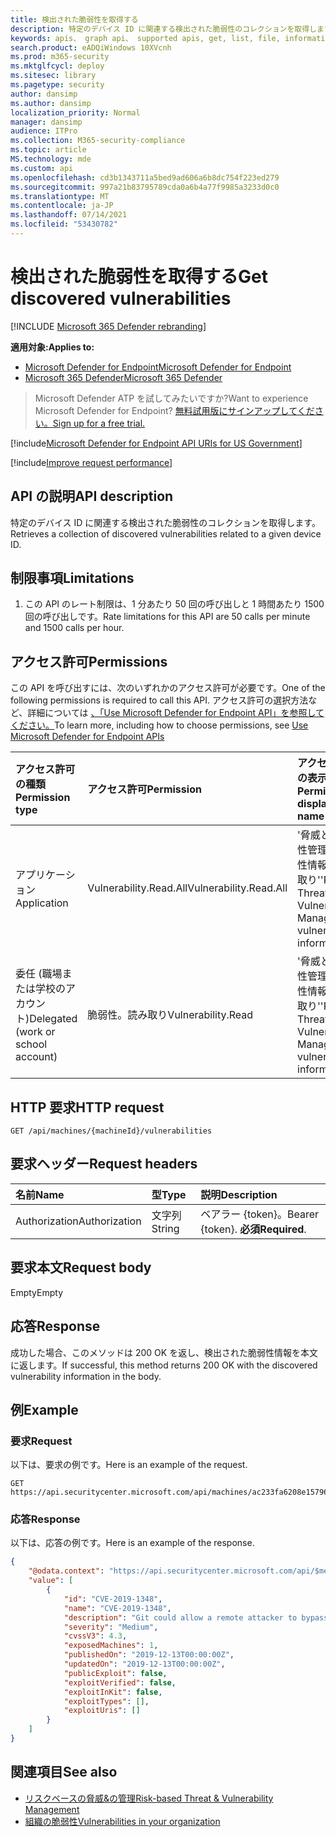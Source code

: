 ```yaml
---
title: 検出された脆弱性を取得する
description: 特定のデバイス ID に関連する検出された脆弱性のコレクションを取得します。
keywords: apis、 graph api、 supported apis, get, list, file, information, discovered vulnerabilits, threat & 脆弱性の管理 api, Microsoft Defender for Endpoint tvm api
search.product: eADQiWindows 10XVcnh
ms.prod: m365-security
ms.mktglfcycl: deploy
ms.sitesec: library
ms.pagetype: security
author: dansimp
ms.author: dansimp
localization_priority: Normal
manager: dansimp
audience: ITPro
ms.collection: M365-security-compliance
ms.topic: article
MS.technology: mde
ms.custom: api
ms.openlocfilehash: cd3b1343711a5bed9ad606a6b8dc754f223ed279
ms.sourcegitcommit: 997a21b83795789cda0a6b4a77f9985a3233d0c0
ms.translationtype: MT
ms.contentlocale: ja-JP
ms.lasthandoff: 07/14/2021
ms.locfileid: "53430782"
---
```

# <a name="get-discovered-vulnerabilities"></a><span data-ttu-id="fb867-104">検出された脆弱性を取得する</span><span class="sxs-lookup"><span data-stu-id="fb867-104">Get discovered vulnerabilities</span></span>

[!INCLUDE [Microsoft 365 Defender rebranding](../../includes/microsoft-defender.md)]

<span data-ttu-id="fb867-105">**適用対象:**</span><span class="sxs-lookup"><span data-stu-id="fb867-105">**Applies to:**</span></span>
- [<span data-ttu-id="fb867-106">Microsoft Defender for Endpoint</span><span class="sxs-lookup"><span data-stu-id="fb867-106">Microsoft Defender for Endpoint</span></span>](https://go.microsoft.com/fwlink/p/?linkid=2154037)
- [<span data-ttu-id="fb867-107">Microsoft 365 Defender</span><span class="sxs-lookup"><span data-stu-id="fb867-107">Microsoft 365 Defender</span></span>](https://go.microsoft.com/fwlink/?linkid=2118804)

> <span data-ttu-id="fb867-108">Microsoft Defender ATP を試してみたいですか?</span><span class="sxs-lookup"><span data-stu-id="fb867-108">Want to experience Microsoft Defender for Endpoint?</span></span> [<span data-ttu-id="fb867-109">無料試用版にサインアップしてください。</span><span class="sxs-lookup"><span data-stu-id="fb867-109">Sign up for a free trial.</span></span>](https://www.microsoft.com/microsoft-365/windows/microsoft-defender-atp?ocid=docs-wdatp-exposedapis-abovefoldlink) 

[!include[Microsoft Defender for Endpoint API URIs for US Government](../../includes/microsoft-defender-api-usgov.md)]

[!include[Improve request performance](../../includes/improve-request-performance.md)]

## <a name="api-description"></a><span data-ttu-id="fb867-110">API の説明</span><span class="sxs-lookup"><span data-stu-id="fb867-110">API description</span></span>
<span data-ttu-id="fb867-111">特定のデバイス ID に関連する検出された脆弱性のコレクションを取得します。</span><span class="sxs-lookup"><span data-stu-id="fb867-111">Retrieves a collection of discovered vulnerabilities related to a given device ID.</span></span>

## <a name="limitations"></a><span data-ttu-id="fb867-112">制限事項</span><span class="sxs-lookup"><span data-stu-id="fb867-112">Limitations</span></span>
1. <span data-ttu-id="fb867-113">この API のレート制限は、1 分あたり 50 回の呼び出しと 1 時間あたり 1500 回の呼び出しです。</span><span class="sxs-lookup"><span data-stu-id="fb867-113">Rate limitations for this API are 50 calls per minute and 1500 calls per hour.</span></span>

## <a name="permissions"></a><span data-ttu-id="fb867-114">アクセス許可</span><span class="sxs-lookup"><span data-stu-id="fb867-114">Permissions</span></span>

<span data-ttu-id="fb867-115">この API を呼び出すには、次のいずれかのアクセス許可が必要です。</span><span class="sxs-lookup"><span data-stu-id="fb867-115">One of the following permissions is required to call this API.</span></span> <span data-ttu-id="fb867-116">アクセス許可の選択方法など、詳細については [、「Use Microsoft Defender for Endpoint API」を参照してください。](apis-intro.md)</span><span class="sxs-lookup"><span data-stu-id="fb867-116">To learn more, including how to choose permissions, see [Use Microsoft Defender for Endpoint APIs](apis-intro.md)</span></span>

<span data-ttu-id="fb867-117">アクセス許可の種類</span><span class="sxs-lookup"><span data-stu-id="fb867-117">Permission type</span></span> | <span data-ttu-id="fb867-118">アクセス許可</span><span class="sxs-lookup"><span data-stu-id="fb867-118">Permission</span></span> | <span data-ttu-id="fb867-119">アクセス許可の表示名</span><span class="sxs-lookup"><span data-stu-id="fb867-119">Permission display name</span></span>
:---|:---|:---
<span data-ttu-id="fb867-120">アプリケーション</span><span class="sxs-lookup"><span data-stu-id="fb867-120">Application</span></span> |<span data-ttu-id="fb867-121">Vulnerability.Read.All</span><span class="sxs-lookup"><span data-stu-id="fb867-121">Vulnerability.Read.All</span></span> | <span data-ttu-id="fb867-122">'脅威と脆弱性管理の脆弱性情報の読み取り'</span><span class="sxs-lookup"><span data-stu-id="fb867-122">'Read Threat and Vulnerability Management vulnerability information'</span></span>
<span data-ttu-id="fb867-123">委任 (職場または学校のアカウント)</span><span class="sxs-lookup"><span data-stu-id="fb867-123">Delegated (work or school account)</span></span> | <span data-ttu-id="fb867-124">脆弱性。読み取り</span><span class="sxs-lookup"><span data-stu-id="fb867-124">Vulnerability.Read</span></span> | <span data-ttu-id="fb867-125">'脅威と脆弱性管理の脆弱性情報の読み取り'</span><span class="sxs-lookup"><span data-stu-id="fb867-125">'Read Threat and Vulnerability Management vulnerability information'</span></span>

## <a name="http-request"></a><span data-ttu-id="fb867-126">HTTP 要求</span><span class="sxs-lookup"><span data-stu-id="fb867-126">HTTP request</span></span>

```
GET /api/machines/{machineId}/vulnerabilities
```

## <a name="request-headers"></a><span data-ttu-id="fb867-127">要求ヘッダー</span><span class="sxs-lookup"><span data-stu-id="fb867-127">Request headers</span></span>

<span data-ttu-id="fb867-128">名前</span><span class="sxs-lookup"><span data-stu-id="fb867-128">Name</span></span> | <span data-ttu-id="fb867-129">型</span><span class="sxs-lookup"><span data-stu-id="fb867-129">Type</span></span> | <span data-ttu-id="fb867-130">説明</span><span class="sxs-lookup"><span data-stu-id="fb867-130">Description</span></span>
:---|:---|:---
<span data-ttu-id="fb867-131">Authorization</span><span class="sxs-lookup"><span data-stu-id="fb867-131">Authorization</span></span> | <span data-ttu-id="fb867-132">文字列</span><span class="sxs-lookup"><span data-stu-id="fb867-132">String</span></span> | <span data-ttu-id="fb867-133">ベアラー {token}。</span><span class="sxs-lookup"><span data-stu-id="fb867-133">Bearer {token}.</span></span> <span data-ttu-id="fb867-134">**必須**</span><span class="sxs-lookup"><span data-stu-id="fb867-134">**Required**.</span></span>

## <a name="request-body"></a><span data-ttu-id="fb867-135">要求本文</span><span class="sxs-lookup"><span data-stu-id="fb867-135">Request body</span></span>

<span data-ttu-id="fb867-136">Empty</span><span class="sxs-lookup"><span data-stu-id="fb867-136">Empty</span></span>

## <a name="response"></a><span data-ttu-id="fb867-137">応答</span><span class="sxs-lookup"><span data-stu-id="fb867-137">Response</span></span>

<span data-ttu-id="fb867-138">成功した場合、このメソッドは 200 OK を返し、検出された脆弱性情報を本文に返します。</span><span class="sxs-lookup"><span data-stu-id="fb867-138">If successful, this method returns 200 OK with the discovered vulnerability information in the body.</span></span>

## <a name="example"></a><span data-ttu-id="fb867-139">例</span><span class="sxs-lookup"><span data-stu-id="fb867-139">Example</span></span>

### <a name="request"></a><span data-ttu-id="fb867-140">要求</span><span class="sxs-lookup"><span data-stu-id="fb867-140">Request</span></span>

<span data-ttu-id="fb867-141">以下は、要求の例です。</span><span class="sxs-lookup"><span data-stu-id="fb867-141">Here is an example of the request.</span></span>

```http
GET https://api.securitycenter.microsoft.com/api/machines/ac233fa6208e1579620bf44207c4006ed7cc4501/vulnerabilities
```

### <a name="response"></a><span data-ttu-id="fb867-142">応答</span><span class="sxs-lookup"><span data-stu-id="fb867-142">Response</span></span>

<span data-ttu-id="fb867-143">以下は、応答の例です。</span><span class="sxs-lookup"><span data-stu-id="fb867-143">Here is an example of the response.</span></span>

```json
{
    "@odata.context": "https://api.securitycenter.microsoft.com/api/$metadata#Collection(Analytics.Contracts.PublicAPI.PublicVulnerabilityDto)",
    "value": [
        {
            "id": "CVE-2019-1348",
            "name": "CVE-2019-1348",
            "description": "Git could allow a remote attacker to bypass security restrictions, caused by a flaw in the --export-marks option of git fast-import. By persuading a victim to import specially-crafted content, an attacker could exploit this vulnerability to overwrite arbitrary paths.",
            "severity": "Medium",
            "cvssV3": 4.3,
            "exposedMachines": 1,
            "publishedOn": "2019-12-13T00:00:00Z",
            "updatedOn": "2019-12-13T00:00:00Z",
            "publicExploit": false,
            "exploitVerified": false,
            "exploitInKit": false,
            "exploitTypes": [],
            "exploitUris": []
        }
    ]
}
```

## <a name="see-also"></a><span data-ttu-id="fb867-144">関連項目</span><span class="sxs-lookup"><span data-stu-id="fb867-144">See also</span></span>

- [<span data-ttu-id="fb867-145">リスクベースの脅威&の管理</span><span class="sxs-lookup"><span data-stu-id="fb867-145">Risk-based Threat & Vulnerability Management</span></span>](/microsoft-365/security/defender-endpoint/next-gen-threat-and-vuln-mgt)
- [<span data-ttu-id="fb867-146">組織の脆弱性</span><span class="sxs-lookup"><span data-stu-id="fb867-146">Vulnerabilities in your organization</span></span>](/microsoft-365/security/defender-endpoint/tvm-weaknesses)
